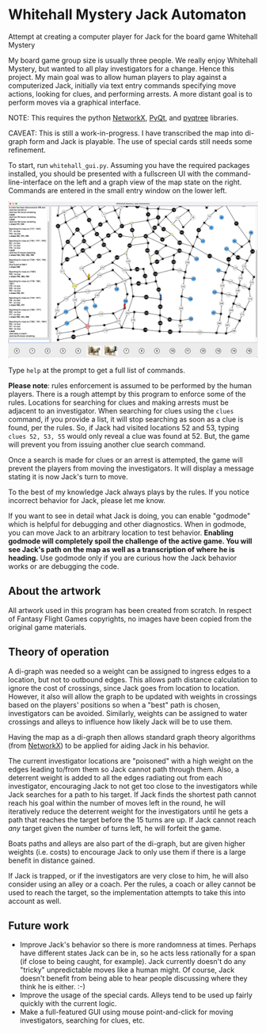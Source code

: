 # Whitehall Mystery Jack Automaton
Attempt at creating a computer player for Jack for the board game Whitehall Mystery

My board game group size is usually three people.   We really enjoy Whitehall Mystery, but wanted to all play investigators for a change.  Hence this project.  My main goal was to allow human players to play against a computerized Jack, initially via text entry commands specifying move actions, looking for clues, and performing arrests. A more distant goal is to perform moves via a graphical interface.

NOTE: This requires the python [NetworkX](https://networkx.org/documentation/stable/index.html), [PyQt](https://wiki.python.org/moin/PyQt), and [pyqtree](https://pypi.org/project/Pyqtree/) libraries.

CAVEAT: This is still a work-in-progress.  I have transcribed the map into di-graph form and Jack is playable. The use of special cards still needs some refinement.

To start, run `whitehall_gui.py`.   Assuming you have the required packages installed, you should be presented with a fullscreen UI with the command-line-interface on the left and a graph view of the map state on the right.   Commands are entered in the small entry window on the lower left.

![Starting Screen](images/whitehall.png)

Type `help` at the prompt to get a full list of commands.  

**Please note**: rules enforcement is assumed to be performed by the human players.  There is a rough attempt by this program
to enforce some of the rules. Locations for searching for clues and making arrests must be adjacent to an investigator.  When searching for clues using the `clues` command, if you provide a list, it will stop searching as soon as a clue is found, per the rules.  So, if Jack had visited locations 52 and 53, typing `clues 52, 53, 55` would only reveal a clue was found at 52.  But, the game will prevent you from issuing another clue search command.

Once a search is made for clues or an arrest is attempted, the game will prevent the players from moving the investigators.  It will display a message stating it is now Jack's turn to move.

To the best of my knowledge Jack always plays by the rules.  If you notice incorrect behavior for Jack, please let me know.

If you want to see in detail what Jack is doing, you can enable "godmode" which is helpful for debugging and other diagnostics. When in godmode, you can move Jack to an arbitrary location to test behavior. **Enabling godmode will completely spoil the challenge of the active game. You will see Jack's path on the map as well as a transcription of where he is heading.** Use godmode only if you are curious how the Jack behavior works or are debugging the code.

## About the artwork
All artwork used in this program has been created from scratch.  In respect of Fantasy Flight Games copyrights, no images have been copied from the original game materials.

## Theory of operation
A di-graph was needed so a weight can be assigned to ingress edges to a location, but not to outbound edges.  This allows path distance calculation to ignore the cost of crossings, since Jack goes from location to location.  However, it also will allow the graph to be updated with weights in crossings based on the players' positions so when a "best" path is chosen, investigators can be avoided.   Similarly, weights can be assigned to water crossings and alleys to influence how likely Jack will be to use them.

Having the map as a di-graph then allows standard graph theory algorithms (from [NetworkX](https://networkx.org/documentation/stable/index.html)) to be applied for aiding Jack in his behavior.  

The current investigator locations are "poisoned" with a high weight on the edges leading to/from them so Jack cannot path through them.  Also, a deterrent weight is added to all the edges radiating out from each investigator, encouraging Jack to not get too close to the investigators while Jack searches for a path to his target.  If Jack finds the shortest path cannot reach his goal within the number of moves left in the round, he will iteratively reduce the deterrent weight for the investigators until he gets a path that reaches the target before the 15 turns are up.   If Jack cannot reach *any* target given the number of turns left, he will forfeit the game.

Boats paths and alleys are also part of the di-graph, but are given higher weights (i.e. costs) to encourage Jack to only use them if there is a large benefit in distance gained.

If Jack is trapped, or if the investigators are very close to him, he will also consider using an alley or a coach.  Per the rules, a coach or alley cannot be used to reach the target, so the implementation attempts to take this into account as well.

## Future work

* Improve Jack's behavior so there is more randomness at times.  Perhaps have different states Jack can be in, so he acts less rationally for a span (if close to being caught, for example).  Jack currently doesn't do any "tricky" unpredictable moves like a human might.   Of course, Jack doesn't benefit from being able to hear people discussing where they think he is either. :-)
* Improve the usage of the special cards.  Alleys tend to be used up fairly quickly with the current logic.
* Make a full-featured GUI using mouse point-and-click for moving investigators, searching for clues, etc.  
